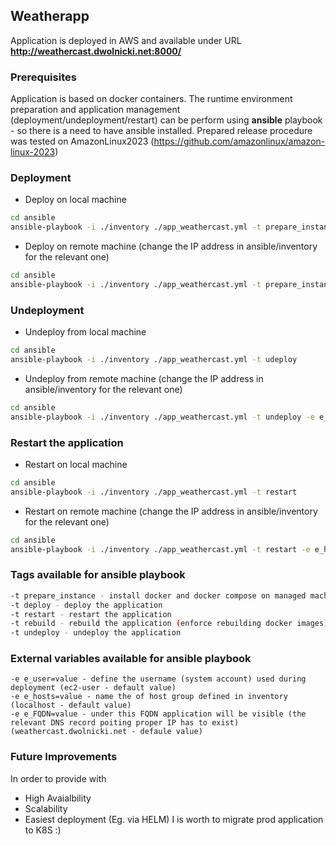 ## Weatherapp

Application is deployed in AWS and available under URL **http://weathercast.dwolnicki.net:8000/**


### Prerequisites

Application is based on docker containers.
The runtime environment preparation and application management (deployment/undeployment/restart) can be perform using **ansible** playbook - so there is a need to have ansible installed.
Prepared release procedure was tested on AmazonLinux2023 (https://github.com/amazonlinux/amazon-linux-2023) 

### Deployment

* Deploy on local machine
```bash
cd ansible
ansible-playbook -i ./inventory ./app_weathercast.yml -t prepare_instance,deploy
```
* Deploy on remote machine (change the IP address in ansible/inventory for the relevant one)
```bash
cd ansible
ansible-playbook -i ./inventory ./app_weathercast.yml -t prepare_instance,deploy -e e_hosts=aws_docker --key path_to_private_ssh_key
```
### Undeployment

* Undeploy from local machine
```bash
cd ansible
ansible-playbook -i ./inventory ./app_weathercast.yml -t udeploy
```
* Undeploy from remote machine (change the IP address in ansible/inventory for the relevant one)
```bash
cd ansible
ansible-playbook -i ./inventory ./app_weathercast.yml -t undeploy -e e_hosts=aws_docker --key path_to_private_ssh_key
```

### Restart the application
* Restart on local machine
```bash
cd ansible
ansible-playbook -i ./inventory ./app_weathercast.yml -t restart
```
* Restart on remote machine (change the IP address in ansible/inventory for the relevant one)
```bash
cd ansible
ansible-playbook -i ./inventory ./app_weathercast.yml -t restart -e e_hosts=aws_docker --key path_to_private_ssh_key
```
### Tags available for ansible playbook
```bash
-t prepare_instance - install docker and docker compose on managed machine
-t deploy - deploy the application
-t restart - restart the application
-t rebuild - rebuild the application (enforce rebuilding docker images)
-t undeploy - undeploy the application
```

### External variables available for ansible playbook
```
-e e_user=value - define the username (system account) used during deployment (ec2-user - default value)
-e e_hosts=value - name the of host group defined in inventory (localhost - default value)
-e e_FQDN=value - under this FQDN application will be visible (the relevant DNS record poiting proper IP has to exist) (weathercast.dwolnicki.net - defaule value) 
```

### Future Improvements
In order to provide with
* High Avaialbility
* Scalability
* Easiest deployment (Eg. via HELM)
I is worth to migrate prod application to K8S :)



